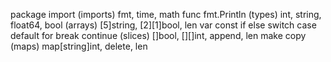 package
import
(imports) fmt, time, math
func
fmt.Println
(types) int, string, float64, bool
(arrays) [5]string, [2][1]bool, len
var
const
if
else
switch
case
default
for
break
continue
(slices) []bool, [][]int, append, len
make
copy
(maps) map[string]int, delete, len



